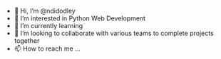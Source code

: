 - 👋 Hi, I’m @ndidodley
- 👀 I’m interested in Python Web Development
- 🌱 I’m currently learning
- 💞️ I’m looking to collaborate with various teams to complete projects together
- 📫 How to reach me ...

<!---
ndidodley/ndidodley is a ✨ special ✨ repository because its `README.md` (this file) appears on your GitHub profile.
You can click the Preview link to take a look at your changes.
--->
